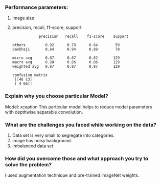 ### Performance parameters:

 1. Image size

 2. precision, recall, f1-score, support 

    ```
       			precision   recall    f1-score    support
    
    others         0.92      0.78      0.84        59
    pavbhaji       0.84      0.94      0.89        70
    
    micro avg      0.87      0.87      0.87       129
    macro avg      0.88      0.86      0.86       129
    weighted avg   0.87      0.87      0.87       129
    
    confusion matrix 
     [[46 13]
     [ 4 66]]
    ```

    

### Explain why you choose particular Model?

 Model: xception
 This particular model helps to reduce model parameters with depthwise separable convolution.



### What are the challenges you faced while working on the data?

 1. Data set is very small to segregate into categories.
 2. Image has noisy background.
 3. Imbalanced data set



### How did you overcome those and what approach you try to solve the problem?

 I used augmentation technique and pre-trained  imageNet weights.